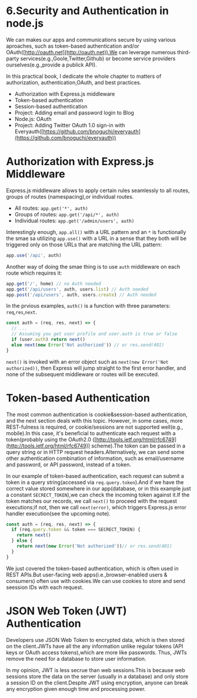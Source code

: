 # 6.Security and Authentication in node.js

We can makes our apps and communications secure by using various aproaches, such as token-based authentication and/or OAuth([http://oauth.net](http://oauth.net)).We can leverage numerous third-party services(e.g.,Goole,Twitter,Github) or become service providers ourselves(e.g.,provide a publick API).

In this practical book, I dedicate the whole chapter to matters of authorization, authentication,OAuth, and best practices.

* Authorization with Express.js middleware
* Token-based authentication
* Session-based authentication
* Project: Adding email and password login to Blog
* Node.js: OAuth
* Project: Adding Twitter OAuth 1.0 sign-in with Everyauth([https://github.com/bnoguchi/everyauth](https://github.com/bnoguchi/everyauth))

# Authorization with Express.js Middleware

Express.js middleware allows to apply certain rules seamlessly to all routes, groups of routes (namespacing),or individual routes.
* All routes: `app.get('*', auth)`
* Groups of routes: `app.get('/api/*', auth)`
* Individual routes: `app.get('/admin/users', auth)`

Interestingly enough, `app.all()` with a URL pattern and an `*` is functionally the smae sa utilizing `app.use()` with a URL in a sense that they both will be triggered only on those URLs that are matching the URL pattern:
~~~js
app.use('/api', auth)
~~~
Another way of doing the smae thing is to use `auth` middleware on each route which requires it:
~~~js
app.get('/', home) // no Auth needed
app.get('/api/users', auth, users.list) // Auth needed
app.post('/api/users', auth, users.create) // Auth needed
~~~

In the prvious examples, `auth()` is a function with three parameters: `req`,`res`,`next`.
~~~js
const auth = (req, res, next) => {
  // ...
  // Assuming you get user profile and user.auth is true or false
  if (user.auth) return next()
  else next(new Error('Not authorized')) // or res.send(401)
}
~~~

`next()` is invoked with an error object such as `next(new Error('Not authorized))`, then Express will jump straight to the first error handler, and none of the subsequent middleware or routes will be executed.

# Token-based Authentication

The most common authentication is cookie&session-based authentication, and the next section deals with this topic.
However, in some cases, more REST-fulness is required, or cookie/sessions are not supported well(e.g., mobile).In this case, it's beneficial to authenticate each request with a token(probably using the OAuth2.0 ([http://tools.ietf.org/html/rfc6749](http://tools.ietf.org/html/rfc6749)) scheme).The token can be passed in a query string or in HTTP request headers.Alternatively, we can send some other authentication combination of information, such as email/username and password, or API password, instead of a token.

In our example of token-based authentication, each request can submit a token in a query string(accessed via `req.query.token`).And if we have the correct value stored somewhere in our app(database, or in this example just a constant `SECRECT_TOKEN`),we can check the incoming token against it.If the token matches our records, we call `next()` to proceed with the request executions;if not, then we call `next(error)`, which triggers Express.js error handler execution(see the upcoming note).

~~~js
const auth = (req, res, next) => {
  if (req.query.token && token === SECRECT_TOKEN) {
    return next()
  } else {
    return next(new Error('Not authorized'))// or res.send(401)
  }
}
~~~

We just covered the token-based authentication, which is often used in REST APIs.But user-facing web apps(i.e.,browser-enabled users & consumers) often use with cookies.We can use cookies to store and send seession IDs with each request.

# JSON Web Token (JWT) Authentication

Developers use JSON Web Token to encrypted data, which is then stored on the client.JWTs have all the any information unlike regular tokens (API keys or OAuth access tokens),which are more like passwords. Thus, JWTs remove the need for a database to store user information.

In my opinion, JWT is less secrue than web sessions.This is because web sessions store the data on the server (usually in a database) and only store a session ID on the client.Despite JWT using encryption, anyone can break any encryption given enough time and processing power.


